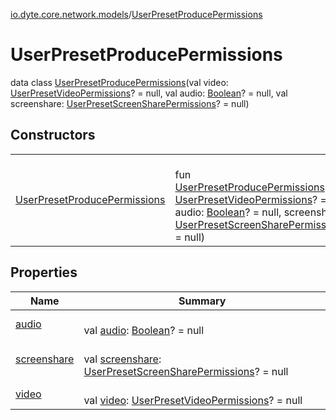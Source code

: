 [io.dyte.core.network.models](../index.md)/[UserPresetProducePermissions](index.md)

# UserPresetProducePermissions


data class [UserPresetProducePermissions](index.md)(val video: [UserPresetVideoPermissions](../-user-preset-video-permissions/index.md)? = null, val audio: [Boolean](https://kotlinlang.org/api/latest/jvm/stdlib/kotlin/-boolean/index.html)? = null, val screenshare: [UserPresetScreenSharePermissions](../-user-preset-screen-share-permissions/index.md)? = null)

## Constructors

| | |
|---|---|
| [UserPresetProducePermissions](-user-preset-produce-permissions.md) | <br/>fun [UserPresetProducePermissions](-user-preset-produce-permissions.md)(video: [UserPresetVideoPermissions](../-user-preset-video-permissions/index.md)? = null, audio: [Boolean](https://kotlinlang.org/api/latest/jvm/stdlib/kotlin/-boolean/index.html)? = null, screenshare: [UserPresetScreenSharePermissions](../-user-preset-screen-share-permissions/index.md)? = null) |

## Properties

| Name | Summary |
|---|---|
| [audio](audio.md) | <br/>val [audio](audio.md): [Boolean](https://kotlinlang.org/api/latest/jvm/stdlib/kotlin/-boolean/index.html)? = null |
| [screenshare](screenshare.md) | <br/>val [screenshare](screenshare.md): [UserPresetScreenSharePermissions](../-user-preset-screen-share-permissions/index.md)? = null |
| [video](video.md) | <br/>val [video](video.md): [UserPresetVideoPermissions](../-user-preset-video-permissions/index.md)? = null |
